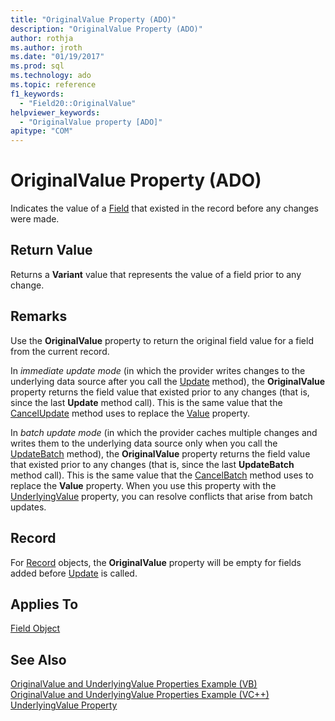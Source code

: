 ```yaml
---
title: "OriginalValue Property (ADO)"
description: "OriginalValue Property (ADO)"
author: rothja
ms.author: jroth
ms.date: "01/19/2017"
ms.prod: sql
ms.technology: ado
ms.topic: reference
f1_keywords:
  - "Field20::OriginalValue"
helpviewer_keywords:
  - "OriginalValue property [ADO]"
apitype: "COM"
---
```

# OriginalValue Property (ADO)
Indicates the value of a [Field](./field-object.md) that existed in the record before any changes were made.  
  
## Return Value  
 Returns a **Variant** value that represents the value of a field prior to any change.  
  
## Remarks  
 Use the **OriginalValue** property to return the original field value for a field from the current record.  
  
 In *immediate update mode* (in which the provider writes changes to the underlying data source after you call the [Update](./update-method.md) method), the **OriginalValue** property returns the field value that existed prior to any changes (that is, since the last **Update** method call). This is the same value that the [CancelUpdate](./cancelupdate-method-ado.md) method uses to replace the [Value](./value-property-ado.md) property.  
  
 In *batch update mode* (in which the provider caches multiple changes and writes them to the underlying data source only when you call the [UpdateBatch](./updatebatch-method.md) method), the **OriginalValue** property returns the field value that existed prior to any changes (that is, since the last **UpdateBatch** method call). This is the same value that the [CancelBatch](./cancelbatch-method-ado.md) method uses to replace the **Value** property. When you use this property with the [UnderlyingValue](./underlyingvalue-property.md) property, you can resolve conflicts that arise from batch updates.  
  
## Record  
 For [Record](./record-object-ado.md) objects, the **OriginalValue** property will be empty for fields added before [Update](./update-method.md) is called.  
  
## Applies To  
 [Field Object](./field-object.md)  
  
## See Also  
 [OriginalValue and UnderlyingValue Properties Example (VB)](./originalvalue-and-underlyingvalue-properties-example-vb.md)   
 [OriginalValue and UnderlyingValue Properties Example (VC++)](./originalvalue-and-underlyingvalue-properties-example-vc.md)   
 [UnderlyingValue Property](./underlyingvalue-property.md)